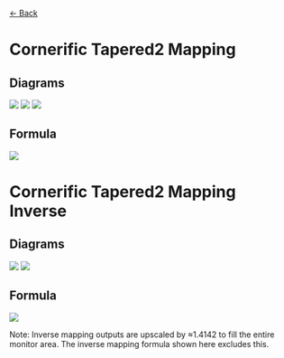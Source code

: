 [<- Back](https://github.com/Kuuuube/Circular_Area/blob/main/wiki/mappings_index.md)

# Cornerific Tapered2 Mapping

## Diagrams
![](https://raw.githubusercontent.com/Kuuuube/Circular_Area/main/wiki/images/mappings/square_cornerific_tapered2_mapping_circle_grid_thick_checkerboard.png)
![](https://raw.githubusercontent.com/Kuuuube/Circular_Area/main/wiki/images/mappings/square_cornerific_tapered2_mapping_square_grid_thick_checkerboard.png)
![](https://raw.githubusercontent.com/Kuuuube/Circular_Area/main/wiki/images/mappings/square_cornerific_tapered2_mapping_dot_grid_circle_rgb_gradient_circle.png)

## Formula
![](https://raw.githubusercontent.com/Kuuuube/Circular_Area/main/wiki/images/formulas/cornerific_tapered2_mapping_formula.png)




# Cornerific Tapered2 Mapping Inverse

## Diagrams
![](https://raw.githubusercontent.com/Kuuuube/Circular_Area/main/wiki/images/mappings/circle_cornerific_tapered2_mapping_square_grid_circle_thick_checkerboard.png)
![](https://raw.githubusercontent.com/Kuuuube/Circular_Area/main/wiki/images/mappings/circle_cornerific_tapered2_mapping_dot_grid_square_rgb_gradient.png)

## Formula
![](https://raw.githubusercontent.com/Kuuuube/Circular_Area/main/wiki/images/formulas/cornerific_tapered2_mapping_inverse_formula.png)

Note: Inverse mapping outputs are upscaled by ≈1.4142 to fill the entire monitor area. The inverse mapping formula shown here excludes this.